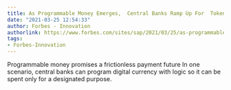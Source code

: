 ```yaml
---
title: As Programmable Money Emerges,  Central Banks Ramp Up For  Tokenized Economy
date: "2021-03-25 12:54:33"
author: Forbes - Innovation
authorlink: https://www.forbes.com/sites/sap/2021/03/25/as-programmable-money-emerges--central-banks-ramp-up-for--tokenized-economy/
tags:
- Forbes-Innovation
---
```

Programmable money promises a frictionless payment future In one scenario, central banks can program digital currency with logic so it can be spent only for a designated purpose.